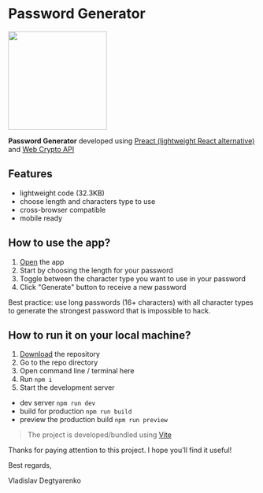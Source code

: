 # Password Generator

<img src="https://vladislavdegtyarenko.github.io/react-password-generator/assets/password.e901409f.svg" width="200px"/>

**Password Generator** developed using [Preact (lightweight React alternative)](https://preactjs.com/) and [Web Crypto API](https://developer.mozilla.org/en-US/docs/Web/API/Web_Crypto_API)

## Features

- lightweight code (32.3KB)
- choose length and characters type to use
- cross-browser compatible
- mobile ready

## How to use the app?

1. [Open](https://vladislavdegtyarenko.github.io/preact-password-generator/) the app
2. Start by choosing the length for your password
3. Toggle between the character type you want to use in your password
4. Click "Generate" button to receive a new password

Best practice: use long passwords (16+ characters) with all character types to generate the strongest password that is impossible to hack.

## How to run it on your local machine?

1. [Download](https://github.com/VladislavDegtyarenko/preact-password-generator/archive/refs/heads/main.zip) the repository
2. Go to the repo directory
3. Open command line / terminal here
4. Run `npm i`
5. Start the development server

- dev server `npm run dev`
- build for production `npm run build`
- preview the production build `npm run preview`

> The project is developed/bundled using [Vite](https://vitejs.dev/)

Thanks for paying attention to this project. I hope you'll find it useful!

Best regards,

Vladislav Degtyarenko
